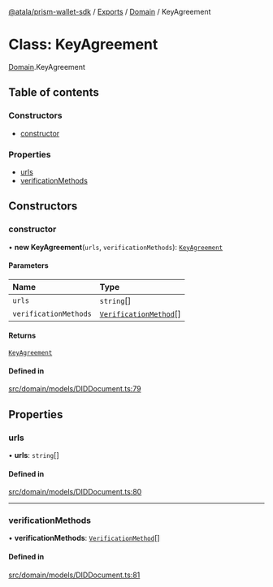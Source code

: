 [@atala/prism-wallet-sdk](../README.md) / [Exports](../modules.md) / [Domain](../modules/Domain.md) / KeyAgreement

# Class: KeyAgreement

[Domain](../modules/Domain.md).KeyAgreement

## Table of contents

### Constructors

- [constructor](Domain.KeyAgreement.md#constructor)

### Properties

- [urls](Domain.KeyAgreement.md#urls)
- [verificationMethods](Domain.KeyAgreement.md#verificationmethods)

## Constructors

### constructor

• **new KeyAgreement**(`urls`, `verificationMethods`): [`KeyAgreement`](Domain.KeyAgreement.md)

#### Parameters

| Name | Type |
| :------ | :------ |
| `urls` | `string`[] |
| `verificationMethods` | [`VerificationMethod`](Domain.VerificationMethod.md)[] |

#### Returns

[`KeyAgreement`](Domain.KeyAgreement.md)

#### Defined in

[src/domain/models/DIDDocument.ts:79](https://github.com/hyperledger/identus-edge-agent-sdk-ts/blob/412988e74b53c977d2db02a120bdfcde11978df5/src/domain/models/DIDDocument.ts#L79)

## Properties

### urls

• **urls**: `string`[]

#### Defined in

[src/domain/models/DIDDocument.ts:80](https://github.com/hyperledger/identus-edge-agent-sdk-ts/blob/412988e74b53c977d2db02a120bdfcde11978df5/src/domain/models/DIDDocument.ts#L80)

___

### verificationMethods

• **verificationMethods**: [`VerificationMethod`](Domain.VerificationMethod.md)[]

#### Defined in

[src/domain/models/DIDDocument.ts:81](https://github.com/hyperledger/identus-edge-agent-sdk-ts/blob/412988e74b53c977d2db02a120bdfcde11978df5/src/domain/models/DIDDocument.ts#L81)
